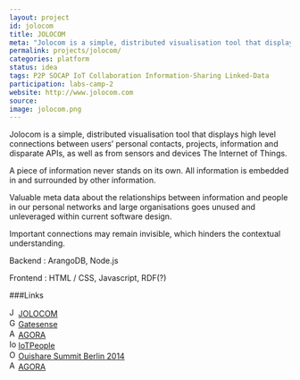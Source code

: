 ```yaml
---
layout: project
id: jolocom
title: JOLOCOM
meta: "Jolocom is a simple, distributed visualisation tool that displays high level connections between users’ personal contacts, projects, information and disparate APIs, as well as from sensors and devices The Internet of Things."
permalink: projects/jolocom/
categories: platform
status: idea
tags: P2P SOCAP IoT Collaboration Information-Sharing Linked-Data
participation: labs-camp-2
website: http://www.jolocom.com
source: 
image: jolocom.png
---
```



Jolocom is a simple, distributed visualisation tool that displays high level connections between users’ personal contacts, projects, information and disparate APIs, as well as from sensors and devices The Internet of Things.

A piece of information never stands on its own. All information is embedded in and surrounded by other information.

Valuable meta data about the relationships between information and people in our personal networks and large organisations goes unused and unleveraged within current software design.

Important connections may remain invisible, which hinders the contextual understanding.

Backend : ArangoDB, Node.js

Frontend : HTML / CSS, Javascript, RDF(?)

###Links

<div class="field-item even" property=""><img typeof="foaf:Image" src="https://www.google.com/s2/favicons?domain=www.jolocom.com" alt="JOLOCOM" height="16" width="16"><a href="http://www.jolocom.com" target="_blank" rel="nofollow">JOLOCOM</a></div><div class="field-item odd" property=""><img typeof="foaf:Image" src="https://www.google.com/s2/favicons?domain=www.gatesense.com" alt="Gatesense" height="16" width="16"><a href="http://www.gatesense.com" target="_blank" rel="nofollow">Gatesense</a></div><div class="field-item even" property=""><img typeof="foaf:Image" src="https://www.google.com/s2/favicons?domain=www.agoracollective.org" alt="AGORA" height="16" width="16"><a href="http://www.agoracollective.org" target="_blank" rel="nofollow">AGORA</a></div><div class="field-item odd" property=""><img typeof="foaf:Image" src="https://www.google.com/s2/favicons?domain=www.iotpeople.eu" alt="IoTPeople" height="16" width="16"><a href="http://www.iotpeople.eu" target="_blank" rel="nofollow">IoTPeople</a></div><div class="field-item even" property=""><img typeof="foaf:Image" src="https://www.google.com/s2/favicons?domain=ouisharesummitberlin.strikingly.com" alt="Ouishare Summit Berlin 2014" height="16" width="16"><a href="http://ouisharesummitberlin.strikingly.com" target="_blank" rel="nofollow">Ouishare Summit Berlin 2014</a></div><div class="field-item odd" property=""><img typeof="foaf:Image" src="https://www.google.com/s2/favicons?domain=www.agoracollective.org" alt="AGORA" height="16" width="16"><a href="http://www.agoracollective.org" target="_blank" rel="nofollow">AGORA</a></div>
